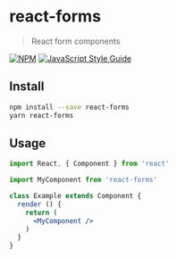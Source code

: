 # react-forms

> React form components

[![NPM](https://img.shields.io/npm/v/react-forms.svg)](https://www.npmjs.com/package/react-forms) [![JavaScript Style Guide](https://img.shields.io/badge/code_style-standard-brightgreen.svg)](https://standardjs.com)

## Install

```bash
npm install --save react-forms
yarn react-forms
```

## Usage

```jsx
import React, { Component } from 'react'

import MyComponent from 'react-forms'

class Example extends Component {
  render () {
    return (
      <MyComponent />
    )
  }
}
```
